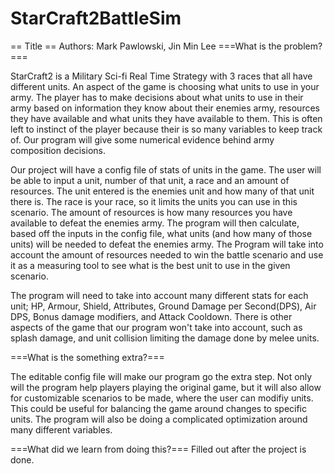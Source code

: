 # StarCraft2BattleSim

== Title ==
Authors: Mark Pawlowski, Jin Min Lee
===What is the problem?===

StarCraft2 is a Military Sci-fi Real Time Strategy with 3 races that all have different units. An aspect of the game is choosing what units to use in your army. The player has to make decisions about what units to use in their army based on information they know about their enemies army, resources they have available and what units they have available to them. This is often left to instinct of the player because their is so many variables to keep track of. Our program will give some numerical evidence behind army composition decisions.

Our project will have a config file of stats of units in the game. The user will be able to input a unit, number of that unit, a race and an amount of resources. The unit entered is the enemies unit and how many of that unit there is. The race is your race, so it limits the units you can use in this scenario. The amount of resources is how many resources you have available to defeat the enemies army. The program will then calculate, based off the inputs in the config file, what units (and how many of those units) will be needed to defeat the enemies army. The Program will take into account the amount of resources needed to win the battle scenario and use it as a measuring tool to see what is the best unit to use in the given scenario.

The program will need to take into account many different stats for each unit; HP, Armour, Shield, Attributes, Ground Damage per Second(DPS), Air DPS, Bonus damage modifiers, and Attack Cooldown. There is other aspects of the game that our program won't take into account, such as splash damage, and unit collision limiting the damage done by melee units.


===What is the something extra?===

The editable config file will make our program go the extra step. Not only will the program help players playing the original game, but it will also allow for customizable scenarios to be made, where the user can modifiy units. This could be useful for balancing the game around changes to specific units. The program will also be doing a complicated optimization around many different variables. 

===What did we learn from doing this?===
Filled out after the project is done.


